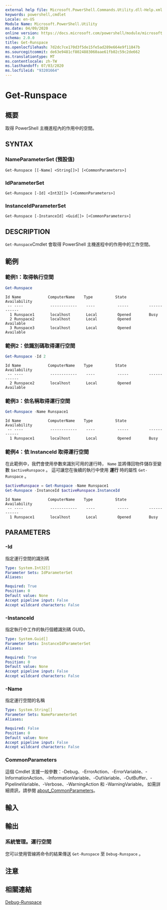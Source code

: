 ```yaml
---
external help file: Microsoft.PowerShell.Commands.Utility.dll-Help.xml
keywords: powershell,cmdlet
Locale: en-US
Module Name: Microsoft.PowerShell.Utility
ms.date: 04/09/2020
online version: https://docs.microsoft.com/powershell/module/microsoft.powershell.utility/get-runspace?view=powershell-7&WT.mc_id=ps-gethelp
schema: 2.0.0
title: Get-Runspace
ms.openlocfilehash: 7d2dc7ce170d3f5de15fe5ad289e664e9f11847b
ms.sourcegitcommit: de63e9481cf8024883060aae61fb02c59c2de662
ms.translationtype: MT
ms.contentlocale: zh-TW
ms.lasthandoff: 07/03/2020
ms.locfileid: "93201664"
---
```

# Get-Runspace

## 概要
取得 PowerShell 主機進程內的作用中的空間。

## SYNTAX

### NameParameterSet (預設值)

```
Get-Runspace [[-Name] <String[]>] [<CommonParameters>]
```

### IdParameterSet

```
Get-Runspace [-Id] <Int32[]> [<CommonParameters>]
```

### InstanceIdParameterSet

```
Get-Runspace [-InstanceId] <Guid[]> [<CommonParameters>]
```

## DESCRIPTION

`Get-Runspace`Cmdlet 會取得 PowerShell 主機進程中的作用中的工作空間。

## 範例

### 範例1：取得執行空間

```powershell
Get-Runspace
```

```Output
Id Name            ComputerName    Type          State         Availability
 -- ----            ------------    ----          -----         ------------
  1 Runspace1       localhost       Local         Opened        Busy
  2 Runspace2       localhost       Local         Opened        Available
  3 Runspace3       localhost       Local         Opened        Available
```

### 範例2：依識別碼取得運行空間

```powershell
Get-Runspace -Id 2
```

```Output
Id Name            ComputerName    Type          State         Availability
 -- ----            ------------    ----          -----         ------------
  2 Runspace2       localhost       Local         Opened        Available
```

### 範例3：依名稱取得運行空間

```powershell
Get-Runspace -Name Runspace1
```

```Output
Id Name            ComputerName    Type          State         Availability
 -- ----            ------------    ----          -----         ------------
  1 Runspace1       localhost       Local         Opened        Busy
```

### 範例4：依 InstanceId 取得運行空間

在此範例中，我們會使用參數來識別可用的運行時， `Name` 並將傳回物件儲存至變數 `$activeRunspace` 。 這可讓您在後續的執行中使用 **運行** 時的屬性 `Get-Runspace` 。

```powershell
$activeRunspace = Get-Runspace -Name Runspace1
Get-Runspace -InstanceId $activeRunspace.InstanceId
```

```Output
Id Name            ComputerName    Type          State         Availability
 -- ----            ------------    ----          -----         ------------
  1 Runspace1       localhost       Local         Opened        Busy
```

## PARAMETERS

### -Id

指定運行空間的識別碼

```yaml
Type: System.Int32[]
Parameter Sets: IdParameterSet
Aliases:

Required: True
Position: 0
Default value: None
Accept pipeline input: False
Accept wildcard characters: False
```

### -InstanceId

指定執行中工作的執行個體識別碼 GUID。

```yaml
Type: System.Guid[]
Parameter Sets: InstanceIdParameterSet
Aliases:

Required: True
Position: 0
Default value: None
Accept pipeline input: False
Accept wildcard characters: False
```

### -Name

指定運行空間的名稱

```yaml
Type: System.String[]
Parameter Sets: NameParameterSet
Aliases:

Required: False
Position: 0
Default value: None
Accept pipeline input: False
Accept wildcard characters: False
```

### CommonParameters

這個 Cmdlet 支援一般參數：-Debug、-ErrorAction、-ErrorVariable、-InformationAction、-InformationVariable、-OutVariable、-OutBuffer、-PipelineVariable、-Verbose、-WarningAction 和 -WarningVariable。 如需詳細資訊，請參閱 [about_CommonParameters](https://go.microsoft.com/fwlink/?LinkID=113216)。

## 輸入

## 輸出

### 系統管理。運行空間

您可以使用管線將命令的結果傳送 `Get-Runspace` 至 `Debug-Runspace` 。

## 注意

## 相關連結

[Debug-Runspace](Debug-Runspace.md)
